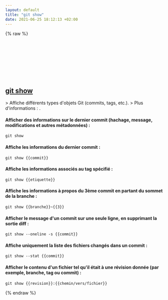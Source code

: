 ```yaml
---
layout: default
title: "git show"
date: 2021-06-25 18:12:13 +02:00
---
```

{% raw %}
<h2 id="git-show">
  <a href="/fr/common/git-show.html">git show</a> <a href="#git-show"><svg class="icon">
    <use href="/assets/images/unicode_sprite.svg#link" />
  </svg></a>
</h2>
> Affiche différents types d'objets Git (commits, tags, etc.).
> Plus d'informations : <https://git-scm.com/docs/git-show>.

#### Afficher des informations sur le dernier commit (hachage, message, modifications et autres métadonnées) :
```shell
git show
```
#### Affiche les informations du dernier commit :
```shell
git show {{commit}}
```
#### Affiche les informations associés au tag spécifié :
```shell
git show {{etiquette}}
```
#### Affiche les informations à propos du 3ème commit en partant du sommet de la branche :
```shell
git show {{branche}}~{{3}}
```
#### Afficher le message d'un commit sur une seule ligne, en supprimant la sortie diff :
```shell
git show --oneline -s {{commit}}
```
#### Affiche uniquement la liste des fichiers changés dans un commit :
```shell
git show --stat {{commit}}
```
#### Afficher le contenu d'un fichier tel qu'il était à une révision donnée (par exemple, branche, tag ou commit) :
```shell
git show {{revision}}:{{chemin/vers/fichier}}
```
{% endraw %}